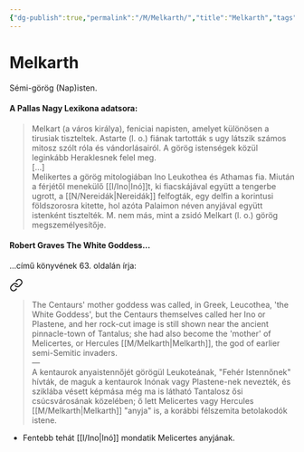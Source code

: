 ```yaml
---
{"dg-publish":true,"permalink":"/M/Melkarth/","title":"Melkarth","tags":["containstransclusions"],"created":"2023-11-13T06:46","updated":"2024-01-14T02:05"}
---
```



# Melkarth

Sémi-görög (Nap)isten.  

#### A Pallas Nagy Lexikona adatsora:

> Melkart (a város királya), feniciai napisten, amelyet különösen a tirusiak tiszteltek. Astarte (l. o.) fiának tartották s ugy látszik számos mitosz szólt róla és vándorlásairól. A görög istenségek közül leginkább Heraklesnek felel meg.  
> \[...\]  
> Melikertes a görög mitologiában Ino Leukothea és Athamas fia. Miután a férjétől menekülő [[I/Ino\|Inó]]t, ki fiacskájával együtt a tengerbe ugrott, a [[N/Nereidák\|Nereidák]] felfogták, egy delfin a korintusi földszorosra kitette, hol azóta Palaimon néven anyjával együtt istenként tisztelték. M. nem más, mint a zsidó Melkart (l. o.) görög megszemélyesítője.  

#### Robert Graves The White Goddess...

...című könyvének 63. oldalán írja:  

<div class="transclusion internal-embed is-loaded"><a class="markdown-embed-link" href="/f/feher-istenno/#nhfg73" aria-label="Open link"><svg xmlns="http://www.w3.org/2000/svg" width="24" height="24" viewBox="0 0 24 24" fill="none" stroke="currentColor" stroke-width="2" stroke-linecap="round" stroke-linejoin="round" class="svg-icon lucide-link"><path d="M10 13a5 5 0 0 0 7.54.54l3-3a5 5 0 0 0-7.07-7.07l-1.72 1.71"></path><path d="M14 11a5 5 0 0 0-7.54-.54l-3 3a5 5 0 0 0 7.07 7.07l1.71-1.71"></path></svg></a><div class="markdown-embed">



> The Centaurs' mother goddess was called, in Greek, Leucothea, 'the White Goddess', but the Centaurs themselves called her Ino or Plastene, and her rock-cut image is still shown near the ancient pinnacle-town of Tantalus; she had also become the 'mother' of Melicertes, or Hercules [[M/Melkarth\|Melkarth]], the god of earlier semi-Semitic invaders.  
> —  
> A kentaurok anyaistennőjét görögül Leukoteának, "Fehér Istennőnek" hívták, de maguk a kentaurok Inónak vagy Plastene-nek nevezték, és sziklába vésett képmása még ma is látható Tantalosz ősi csúcsvárosának közelében; ő lett Melicertes vagy Hercules [[M/Melkarth\|Melkarth]] "anyja" is, a korábbi félszemita betolakodók istene.  


</div></div>

- Fentebb tehát [[I/Ino\|Inó]] mondatik Melicertes anyjának.